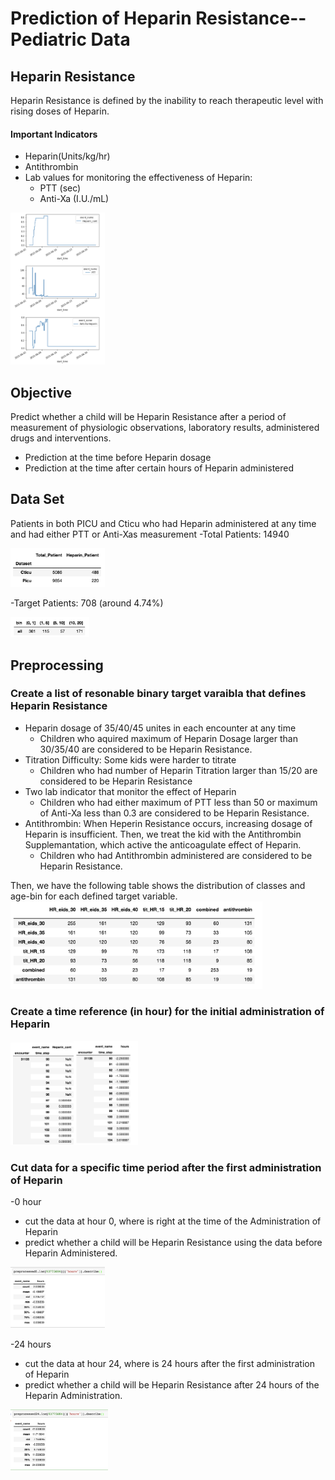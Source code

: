 # Prediction of Heparin Resistance--Pediatric Data

## Heparin Resistance

Heparin Resistance is defined by the inability to reach therapeutic level with rising doses of Heparin.

#### Important Indicators

- Heparin(Units/kg/hr)
- Antithrombin
- Lab values for monitoring the effectiveness of Heparin:
  - PTT (sec)
  - Anti-Xa (I.U./mL)


<img src="https://github.com/yx1201/Prediction-of-Heparin-Resistance----Pediatric-Data/blob/master/picture/eid_example.png" width="30%">

## Objective

Predict whether a child will be Heparin Resistance after a period of measurement of physiologic observations, laboratory results, administered drugs and interventions.
- Prediction at the time before Heparin dosage
- Prediction at the time after certain hours of Heparin administered



## Data Set
Patients in both PICU and Cticu who had Heparin administered at any time and had either PTT or Anti-Xas measurement
-Total Patients: 14940 

<img src="https://github.com/yx1201/Prediction-of-Heparin-Resistance----Pediatric-Data/blob/master/picture/Population_Distribution.png" width="30%">

-Target Patients: 708  (around 4.74%) 

<img src="https://github.com/yx1201/Prediction-of-Heparin-Resistance----Pediatric-Data/blob/master/picture/total_age_bin.png" width="25%">


## Preprocessing
### Create a list of resonable binary target varaibla that defines Heparin Resistance

- Heparin dosage of 35/40/45 unites in each encounter at any time
  - Children who aquired maximum of Heparin Dosage larger than 30/35/40 are considered to be Heparin Resistance.
- Titration Difficulty: Some kids were harder to titrate
  - Children who had number of Heparin Titration larger than 15/20 are considered to be Heparin Resistance
- Two lab indicator that monitor the effect of Heparin
  - Children who had either maximum of PTT less than 50 or maximum of Anti-Xa less than 0.3 are considered to be Heparin Resistance.
- Antithrombin: When Heperin Resistance occurs, increasing dosage of Heparin is insufficient. Then, we treat the kid with the Antithrombin Supplemantation, which active the anticoagulate effect of Heparin.
  - Children who had Antithrombin administered are considered to be Heparin Resistance.
  
Then, we have the following table shows the distribution of classes and age-bin for each defined target variable.
<img src="https://github.com/yx1201/Prediction-of-Heparin-Resistance----Pediatric-Data/blob/master/picture/Y_Distribution.png" width="80%">

### Create a time reference (in hour) for the initial administration of Heparin

<img src="https://github.com/yx1201/Prediction-of-Heparin-Resistance----Pediatric-Data/blob/master/picture/Absolute_Time.png" width="20%"><img src="https://github.com/yx1201/Prediction-of-Heparin-Resistance----Pediatric-Data/blob/master/picture/hour.png" width="20.5%">

### Cut data for a specific time period after the first administration of Heparin
-0 hour 
  - cut the data at hour 0, where is right at the time of the Administration of Heparin 
  - predict whether a child will be Heparin Resistance using the data before Heparin Administered.
<img src="https://github.com/yx1201/Prediction-of-Heparin-Resistance----Pediatric-Data/blob/master/picture/0-hr_cut.png" width="30%">

-24 hours
  - cut the data at hour 24, where is 24 hours after the first administration of Heparin
   - predict whether a child will be Heparin Resistance after 24 hours of the Heparin Administration.
<img src="https://github.com/yx1201/Prediction-of-Heparin-Resistance----Pediatric-Data/blob/master/picture/24-hr_cut.png" width="31%">


